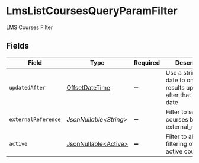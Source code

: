 # LmsListCoursesQueryParamFilter

LMS Courses Filter


## Fields

| Field                                                                                     | Type                                                                                      | Required                                                                                  | Description                                                                               | Example                                                                                   |
| ----------------------------------------------------------------------------------------- | ----------------------------------------------------------------------------------------- | ----------------------------------------------------------------------------------------- | ----------------------------------------------------------------------------------------- | ----------------------------------------------------------------------------------------- |
| `updatedAfter`                                                                            | [OffsetDateTime](https://docs.oracle.com/javase/8/docs/api/java/time/OffsetDateTime.html) | :heavy_minus_sign:                                                                        | Use a string with a date to only select results updated after that given date             | 2020-01-01T00:00:00.000Z                                                                  |
| `externalReference`                                                                       | *JsonNullable\<String>*                                                                   | :heavy_minus_sign:                                                                        | Filter to select courses by external_reference                                            |                                                                                           |
| `active`                                                                                  | [JsonNullable\<Active>](../../models/operations/Active.md)                                | :heavy_minus_sign:                                                                        | Filter to allow filtering of only active courses                                          |                                                                                           |